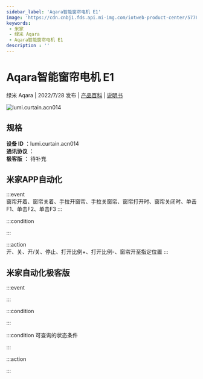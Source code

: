 ```yaml
---
sidebar_label: 'Aqara智能窗帘电机 E1'
image: 'https://cdn.cnbj1.fds.api.mi-img.com/iotweb-product-center/5778a72677bf2e26a1b1956efbd5856a_1655188583100.png?GalaxyAccessKeyId=AKVGLQWBOVIRQ3XLEW&Expires=9223372036854775807&Signature=KWz7/bxpLsEh99l8WqXFzcw+AXo='
keywords: 
 - 米家
 - 绿米 Aqara
 - Aqara智能窗帘电机 E1
description : ''
---
```

# Aqara智能窗帘电机 E1

绿米 Aqara | 2022/7/28 发布 | [产品百科](https://home.mi.com/webapp/content/baike/product/index.html?model=lumi.curtain.acn014/) | [说明书](https://home.mi.com/views/introduction.html?model=lumi.curtain.acn014&region=cn)

![lumi.curtain.acn014](https://cdn.cnbj1.fds.api.mi-img.com/iotweb-product-center/5778a72677bf2e26a1b1956efbd5856a_1655188583100.png?GalaxyAccessKeyId=AKVGLQWBOVIRQ3XLEW&Expires=9223372036854775807&Signature=KWz7/bxpLsEh99l8WqXFzcw+AXo=)

## 规格  
> 
**设备 ID** ：lumi.curtain.acn014  
**通讯协议** ：  
**极客版**  ： 待补充 


## 米家APP自动化  

:::event  
窗帘开着、窗帘关着、手拉开窗帘、手拉关窗帘、窗帘打开时、窗帘关闭时、单击F1、单击F2、单击F3
:::

:::condition  

:::

:::action   
开、关、开/关、停止、打开比例+、打开比例-、窗帘开至指定位置
:::

## 米家自动化极客版  

:::event  

:::

:::condition  

:::

:::condition 可查询的状态条件  

:::

:::action  

:::

        
